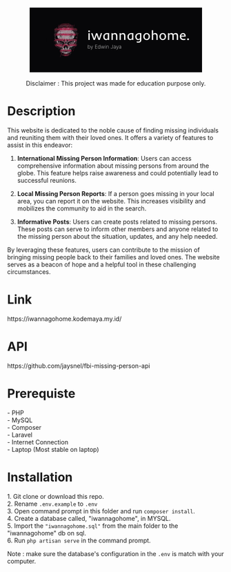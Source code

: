 <p align="center"><a href="https://iwannagohome.kodemaya.my.id" target="_blank"><img src="iwannagohome.png" width="400" alt="iwannagohome Logo"></a></p>
<p align="center">
Disclaimer : This project was made for education purpose only.
<h1>Description</h1>
This website is dedicated to the noble cause of finding missing individuals and reuniting them with their loved ones. It offers a variety of features to assist in this endeavor:

1. **International Missing Person Information**: Users can access comprehensive information about missing persons from around the globe. This feature helps raise awareness and could potentially lead to successful reunions.

2. **Local Missing Person Reports**: If a person goes missing in your local area, you can report it on the website. This increases visibility and mobilizes the community to aid in the search.

3. **Informative Posts**: Users can create posts related to missing persons. These posts can serve to inform other members and anyone related to the missing person about the situation, updates, and any help needed.

By leveraging these features, users can contribute to the mission of bringing missing people back to their families and loved ones. The website serves as a beacon of hope and a helpful tool in these challenging circumstances.

<h1>Link</h1>
https://iwannagohome.kodemaya.my.id/

<h1>API</h1>
https://github.com/jaysnel/fbi-missing-person-api

<h1>Prerequiste</h1>
- PHP <br>
- MySQL <br>
- Composer <br>
- Laravel <br>
- Internet Connection <br>
- Laptop (Most stable on laptop) <br>

<h1>Installation</h1>
1. Git clone or download this repo. <br>
2. Rename <code>.env.example</code> to <code>.env</code> <br>
3. Open command prompt in this folder and run <code>composer install</code>. <br>
4. Create a database called, "iwannagohome", in MYSQL. <br>
5. Import the <code>"iwannagohome.sql"</code> from the main folder to the "iwannagohome" db on sql. <br>
6. Run <code>php artisan serve</code> in the command prompt. <br>

Note : make sure the database's configuration in the <code>.env</code> is match with your computer.


